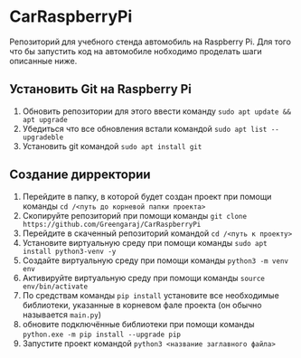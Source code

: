 # CarRaspberryPi
Репозиторий для учебного стенда автомобиль на Raspberry Pi.
Для того что бы запустить код на автомобиле нобходимо проделать шаги описанные ниже.

## Установить Git на Raspberry Pi
1) Обновить репозитории для этого ввести команду `sudo apt update && apt upgrade`
2) Убедиться что все обновления встали командой `sudo apt list --upgradeble`
3) Установить git командой `sudo apt install git`

## Создание дирректории
1) Перейдите в папку, в которой будет создан проект при помощи команды `cd /<путь до корневой папки проекта>`
2) Скопируйте репозиторий при помощи команды `git clone https://github.com/Greengaraj/CarRaspberryPi`
3) Перейдите в скаченный репозиторий командой `cd /<путь к проекту>`
4) Установите виртуальную среду при помощи команды `sudo apt install python3-venv -y`
5) Создайте виртуальную среду при помощи команды `python3 -m venv env`
6) Активируйте виртуальную среду при помощи команды `source env/bin/activate`
7) По средствам команды `pip install` установите все необходимые библиотеки, указанные в корневом фале проекта (он обычно называется `main.py`)
8) обновите подключённые библиотеки при помощи команды `python.exe -m pip install --upgrade pip`
9) Запустите проект командой `python3 <название заглавного файла>`
